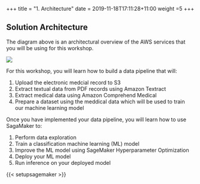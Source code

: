 +++
title = "1. Architecture"
date = 2019-11-18T17:11:28+11:00
weight =5
+++

## Solution Architecture

The diagram above is an architectural overview of the AWS services that you will be using for this workshop.

![](/images/module-medical-document-processing-and-classification/architecture-v2.png)



For this workshop, you will learn how to build a data pipeline that will:
1. Upload the electronic medcial record to S3
2. Extract textual data from PDF records using Amazon Textract
3. Extract medical data using Amazon Comprehend Medical
4. Prepare a dataset using the meddical data which will be used to train our machine learning model

Once you have implemented your data pipeline, you will learn how to use SagaMaker to:
1. Perform data exploration
2. Train a classification machine learning (ML) model
3. Improve the ML model using SageMaker Hyperparameter Optimization
4. Deploy your ML model
5. Run inference on your deployed model

{{< setupsagemaker >}}



